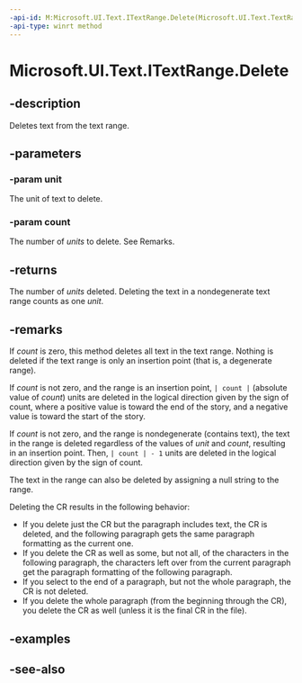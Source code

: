 ```yaml
---
-api-id: M:Microsoft.UI.Text.ITextRange.Delete(Microsoft.UI.Text.TextRangeUnit,System.Int32)
-api-type: winrt method
---
```


<!-- Method syntax
public int Delete(Windows.UI.Text.TextRangeUnit unit, System.Int32 count)
-->

# Microsoft.UI.Text.ITextRange.Delete

## -description
Deletes text from the text range.

## -parameters
### -param unit
The unit of text to delete.

### -param count
The number of *units* to delete. See Remarks.

## -returns
The number of *units* deleted. Deleting the text in a nondegenerate text range counts as one *unit*.

## -remarks
If *count* is zero, this method deletes all text in the text range. Nothing is deleted if the text range is only an insertion point (that is, a degenerate range).

If *count* is not zero, and the range is an insertion point, `| count |` (absolute value of *count*) units are deleted in the logical direction given by the sign of count, where a positive value is toward the end of the story, and a negative value is toward the start of the story.

If *count* is not zero, and the range is nondegenerate (contains text), the text in the range is deleted regardless of the values of *unit* and *count*, resulting in an insertion point. Then, `| count | - 1` units are deleted in the logical direction given by the sign of count.

The text in the range can also be deleted by assigning a null string to the range.

Deleting the CR results in the following behavior:
+ If you delete just the CR but the paragraph includes text, the CR is deleted, and the following paragraph gets the same paragraph formatting as the current one.
+ If you delete the CR as well as some, but not all, of the characters in the following paragraph, the characters left over from the current paragraph get the paragraph formatting of the following paragraph.
+ If you select to the end of a paragraph, but not the whole paragraph, the CR is not deleted.
+ If you delete the whole paragraph (from the beginning through the CR), you delete the CR as well (unless it is the final CR in the file).


## -examples

## -see-also
